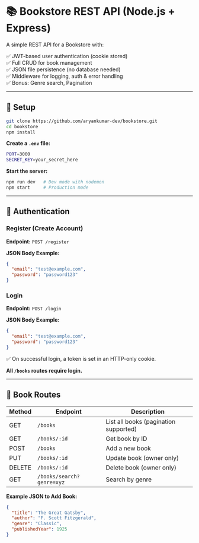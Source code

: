 # 📚 Bookstore REST API (Node.js + Express)

A simple REST API for a Bookstore with:

✅ JWT-based user authentication (cookie stored)  
✅ Full CRUD for book management  
✅ JSON file persistence (no database needed)  
✅ Middleware for logging, auth & error handling  
✅ Bonus: Genre search, Pagination  

---

## 🚀 Setup

```bash
git clone https://github.com/aryankumar-dev/bookstore.git  
cd bookstore  
npm install  
```

**Create a `.env` file:**

```bash
PORT=3000  
SECRET_KEY=your_secret_here  
```

**Start the server:**

```bash
npm run dev   # Dev mode with nodemon  
npm start     # Production mode  
```

---

## 🔐 Authentication

### Register (Create Account)  
**Endpoint:** `POST /register`  

**JSON Body Example:**  
```json
{
  "email": "test@example.com",
  "password": "password123"
}
```

### Login  
**Endpoint:** `POST /login`  

**JSON Body Example:**  
```json
{
  "email": "test@example.com",
  "password": "password123"
}
```

✅ On successful login, a token is set in an HTTP-only cookie.  

**All `/books` routes require login.**

---

## 📖 Book Routes

| Method | Endpoint                  | Description               |
|--------|---------------------------|---------------------------|
| GET    | `/books`                  | List all books (pagination supported) |
| GET    | `/books/:id`              | Get book by ID            |
| POST   | `/books`                  | Add a new book            |
| PUT    | `/books/:id`              | Update book (owner only)  |
| DELETE | `/books/:id`              | Delete book (owner only)  |
| GET    | `/books/search?genre=xyz` | Search by genre           |

**Example JSON to Add Book:**  
```json
{
  "title": "The Great Gatsby",
  "author": "F. Scott Fitzgerald",
  "genre": "Classic",
  "publishedYear": 1925
}
```
